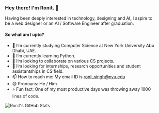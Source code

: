 ### Hey there! I'm Ronit. 👋

Having been deeply interested in technology, designing and AI, I aspire to be a web designer or an AI / Software Engineer after graduation.

#### So what am I upto?

- 🔭 I’m currently studying Computer Science at New York University Abu Dhabi, UAE.
- 🌱 I’m currently learning Python.
- 👯 I’m looking to collaborate on various CS projects.
- 🤔 I’m looking for internships, research opportunities and student assistantships in CS field.
- 📫 How to reach me: My email ID is ronit.singh@nyu.edu
- 😄 Pronouns: He / Him
- ⚡ Fun fact: One of my most productive days was throwing away 1000 lines of code.

![Ronit's GitHub Stats](https://github-readme-stats.vercel.app/api?username=ronitsingh1405&show_icons=true&theme=radical)
